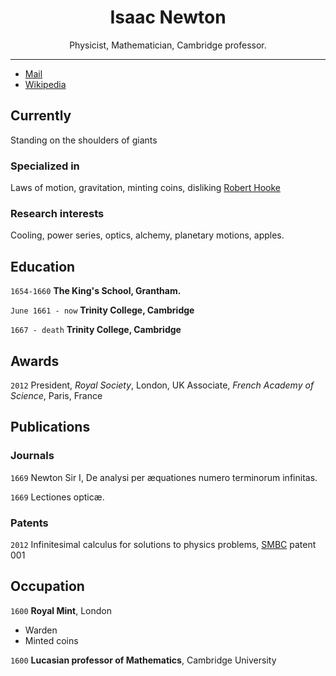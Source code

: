 <center><h1>Isaac Newton</h1></center>

<center>Physicist, Mathematician, Cambridge professor.</center>

---

- [Mail](isaac@applesdofall.org)
- [Wikipedia](http://en.wikipedia.org/wiki/Isaac_Newton)

## Currently

Standing on the shoulders of giants

### Specialized in

Laws of motion, gravitation, minting coins, disliking [Robert Hooke](http://en.wikipedia.org/wiki/Robert_Hooke)

### Research interests

Cooling, power series, optics, alchemy, planetary motions, apples.

## Education

`1654-1660`
__The King's School, Grantham.__

`June 1661 - now`
__Trinity College, Cambridge__

`1667 - death`
__Trinity College, Cambridge__


## Awards

`2012`
President, *Royal Society*, London, UK
Associate, *French Academy of Science*, Paris, France

## Publications

<!-- A list is also available [online](http://scholar.google.co.uk/citations?user=LTOTl0YAAAAJ) -->

### Journals

`1669`
Newton Sir I, De analysi per æquationes numero terminorum infinitas.

`1669`
Lectiones opticæ.

### Patents

`2012`
Infinitesimal calculus for solutions to physics problems, [SMBC](http://www.techdirt.com/articles/20121011/09312820678/if-patents-had-been-around-time-newton.shtml) patent 001

## Occupation

`1600`
__Royal Mint__, London

- Warden
- Minted coins

`1600`
__Lucasian professor of Mathematics__, Cambridge University